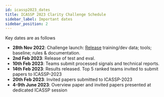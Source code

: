 ```yaml
---
id: icassp2023_dates
title: ICASSP 2023 Clarity Challenge Schedule
sidebar_label: Important dates
sidebar_position: 2
---
```


Key dates are as follows

- **28th Nov 2022**: Challenge launch: [Release](./icassp2023_download) training/dev data; tools; baseline; rules & documentation.
- **2nd Feb 2023**: Release of test and eval.
- **10th Feb 2023**: Teams submit processed signals and technical reports.
- **14th Feb 2023**: Results released. Top 5 ranked teams invited to submit papers to ICASSP-2023
- **20th Feb 2023**: Invited papers submitted to ICASSP-2023
- **4-9th June 2023**: Overview paper and invited papers presented at dedicated ICASSP session
